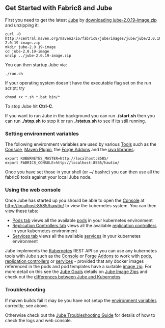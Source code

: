 ## Get Started with Fabric8 and Jube

First you need to get the latest [Jube](jube.html) by [downloading jube-2.0.19-image.zip](http://central.maven.org/maven2/io/fabric8/jube/images/jube/jube/2.0.19/jube-2.0.19-image.zip) and unzipping it:

    curl -O http://central.maven.org/maven2/io/fabric8/jube/images/jube/jube/2.0.19/jube-2.0.19-image.zip
    mkdir jube-2.0.19-image
    cd jube-2.0.19-image
    unzip ../jube-2.0.19-image.zip

You can then startup Jube via:

    ./run.sh

If your operating system doesn't have the executable flag set on the run script; try

    chmod +x *.sh *.bat bin/*

To stop Jube hit **Ctrl-C**.

If you want to run Jube in the background you can run **./start.sh** then you can run **./stop.sh** to stop it or run **./status.sh** to see if its still running.

### Setting environment variables

The following environment variables are used by various [Tools](http://fabric8.io/v2/tools.html) such as the [Console](console.html), [Maven Plugin](http://fabric8.io/v2/mavenPlugin.html), the [Forge Addons](http://fabric8.io/v2/forge.html) and the [java libraries](javaLibraries.html):

    export KUBERNETES_MASTER=http://localhost:8585/
    export FABRIC8_CONSOLE=http://localhost:8585/hawtio/

Once you have set those in your shell (or ~/.bashrc) you can then use all the fabric8 tools against your local Jube node.

### Using the web console

Once Jube has started up you should be able to open the [Console](console.html) at [http://localhost:8585/hawtio/](http://localhost:8585/hawtio/) to view the kubernetes system. You can then view these tabs:

 * [Pods tab](http://localhost:8585/hawtio/kubernetes/pods) views all the available [pods](pods.html) in your kubernetes environment
 * [Replication Controllers tab](http://localhost:8585/hawtio/kubernetes/replicationControllers) views all the available [replication controllers](replicationControllers.html) in your kubernetes environment
 * [Services tab](http://localhost:8585/hawtio/kubernetes/services) views all the available [services](services.html) in your kubernetes environment

Jube implements the [Kubernetes](http://kubernetes.io/) REST API so you can use any kubernetes tools with Jube such as the [Console](console.html) or [Forge Addons](http://fabric8.io/v2/forge.html) to work with [pods](pods.html), [replication controllers](replicationControllers.html) or [services](services.html) - provided that any docker images referenced in the pods and pod templates have a suitable [image zip](http://fabric8.io/jube/imageZips.html). For more detail on this see the [Jube Goals](http://fabric8.io/jube/goals.html) details on [Jube Image Zips](http://fabric8.io/jube/imageZips.html) and check out the [differences between Jube and Kubernetes](http://fabric8.io/jube/differences.html)

### Troubleshooting

If maven builds fail it may be you have not setup the [environment variables](getStartedJube.html#setting-environment-variables) correctly; see above.

Otherwise check out the [Jube Troubleshooting Guide](http://fabric8.io/jube/troubleshooting.html) for details of how to check the logs and web console.
